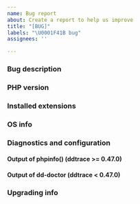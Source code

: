 ```yaml
---
name: Bug report
about: Create a report to help us improve
title: "[BUG]"
labels: "\U0001F41B bug"
assignees: ''

---
```


### Bug description
<!-- A clear and concise description of the bug. -->

### PHP version
<!-- Output of `php -v` -->

### Installed extensions
<!-- Output of `php -m` -->

### OS info
<!-- Output of `cat /etc/os-release | grep -E "(NAME)|(VERSION)"` -->

### Diagnostics and configuration

#### Output of phpinfo() (ddtrace >= 0.47.0)
<!-- Remove this section if the installed version of ddtrace is < 0.47.0 -->

<!-- 1. Create a `phpinfo()` page: `<?php phpinfo(); ?>` and load the page from a web browser -->
<!-- 2. Scroll down to the "ddtrace" section -->
<!-- 2a. Take a screenshot of the whole "ddtrace" section and drag the image into this text box to attach the screenshot -->
<!-- 2b. OR copy the "DATADOG TRACER CONFIGURATION" JSON and the "Diagnostics" section and paste them here  -->

<!-- If this issue is related to the CLI SAPI, copy the output of `php --ri=ddtrace` and paste it here. -->

#### Output of dd-doctor (ddtrace < 0.47.0)
<!-- Remove this section if the installed version of ddtrace is >= 0.47.0 -->

<!-- 1. Deploy `dd-doctor.php` to your root folder `curl https://raw.githubusercontent.com/DataDog/dd-trace-php/master/src/dd-doctor.php -o <path-to-webroot>/<some-random-name>.php` -->
<!-- 2. Access it at `http://your-host/<some-random-name>.php` -->
<!-- 3. Paste the output here -->
<!-- 4. Remember to remove the file `<path-to-webroot>/<some-random-name>.php` when you are done -->

### Upgrading info
<!-- Remove this section if you did not upgrade ddtrace and/or PHP -->

<!-- If you are upgrading from a previous version of ddtrace and/or PHP, please provide the previously installed version number(s) here. -->
